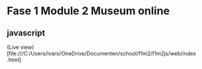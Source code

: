 # Fase 1 Module 2 Museum online
## javascript

(Live view) [file:///C:/Users/ivaro/OneDrive/Documenten/school/f1m2/f1m2js/web/index.html]